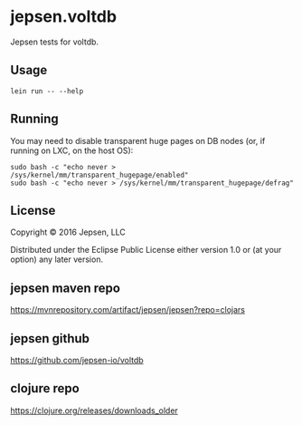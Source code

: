 # jepsen.voltdb

Jepsen tests for voltdb.

## Usage

```
lein run -- --help
```

## Running

You may need to disable transparent huge pages on DB nodes (or, if running on LXC, on the host OS):

```
sudo bash -c "echo never > /sys/kernel/mm/transparent_hugepage/enabled"
sudo bash -c "echo never > /sys/kernel/mm/transparent_hugepage/defrag"
```

## License

Copyright © 2016 Jepsen, LLC

Distributed under the Eclipse Public License either version 1.0 or (at
your option) any later version.

## jepsen maven repo
https://mvnrepository.com/artifact/jepsen/jepsen?repo=clojars

## jepsen github
https://github.com/jepsen-io/voltdb

## clojure repo
https://clojure.org/releases/downloads_older
